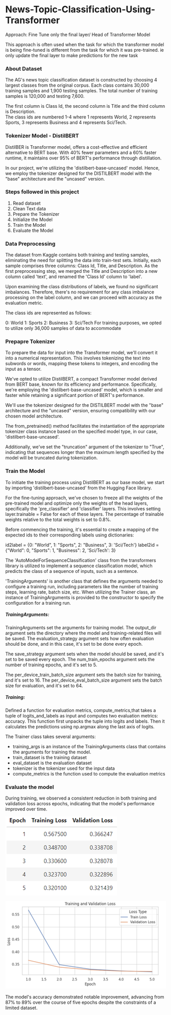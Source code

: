 # News-Topic-Classification-Using-Transformer

Approach: Fine Tune only the final layer/ Head of Transformer Model

This approach is often used when the task for which the transformer model is being fine-tuned is different from the task for which it was pre-trained. ie only update the final layer to make predictions for the new task

### About Dataset

The AG's news topic classification dataset is constructed by choosing 4 largest classes from the original corpus. 
Each class contains 30,000 training samples and 1,900 testing samples. The total number of training samples is 120,000 and testing 7,600.

The first column is Class Id, the second column is Title and the third column is Description. \
The class ids are numbered 1-4 where 1 represents World, 2 represents Sports, 3 represents Business and 4 represents Sci/Tech.

### Tokenizer Model - DistilBERT

DistilBER is Transformer model, offers a cost-effective and efficient alternative to BERT base. With 40% fewer parameters and a 60% faster runtime, it maintains over 95% of BERT's performance through distillation.

In our project, we're utilizing the 'distilbert-base-uncased' model. Hence, we employ the tokenizer designed for the DISTILBERT model with the "base" architecture and the "uncased" version.


### Steps followed in this project

1. Read dataset
2. Clean Text data
3. Prepare the Tokenizer
4. Initialize the Model
5. Train the Model
6. Evaluate the Model

### Data Preprocessing

The dataset from Kaggle contains both training and testing samples, eliminating the need for splitting the data into train-test sets. Initially, each sample comprises three columns: Class Id, Title, and Description. As the first preprocessing step, we merged the Title and Description into a new column called 'text', and renamed the 'Class Id' column to 'label'.

Upon examining the class distributions of labels, we found no significant imbalances. Therefore, there's no requirement for any class imbalance processing on the label column, and we can proceed with accuracy as the evaluation metric.

The class ids are represented as follows:

0: World
1: Sports
2: Business
3: Sci/Tech
For training purposes, we opted to utilize only 36,000 samples of data to accommodate 
 
### Prepapre Tokenizer

To prepare the data for input into the Transformer model, we'll convert it into a numerical representation. This involves tokenizing the text into subwords or words, mapping these tokens to integers, and encoding the input as a tensor.

We've opted to utilize DistilBERT, a compact Transformer model derived from BERT base, known for its efficiency and performance. Specifically, we're employing the 'distilbert-base-uncased' model, which is smaller and faster while retaining a significant portion of BERT's performance.

We'll use the tokenizer designed for the DISTILBERT model with the "base" architecture and the "uncased" version, ensuring compatibility with our chosen model architecture.

The from_pretrained() method facilitates the instantiation of the appropriate tokenizer class instance based on the specified model type, in our case, 'distilbert-base-uncased'.

Additionally, we've set the "truncation" argument of the tokenizer to "True", indicating that sequences longer than the maximum length specified by the model will be truncated during tokenization.

### Train the Model

To initiate the training process using DistilBERT as our base model, we start by importing 'distilbert-base-uncased' from the Hugging Face library.

For the fine-tuning approach, we've chosen to freeze all the weights of the pre-trained model and optimize only the weights of the head layers, specifically the 'pre_classifier' and 'classifier' layers. This involves setting layer.trainable = False for each of these layers. The percentage of trainable weights relative to the total weights is set to 0.8%.

Before commencing the training, it's essential to create a mapping of the expected ids to their corresponding labels using dictionaries:

id2label = {0: "World", 1: "Sports", 2: "Business", 3: 'Sci/Tech'}
label2id = {"World": 0, "Sports": 1, "Business": 2, 'Sci/Tech': 3}

The 'AutoModelForSequenceClassification' class from the transformers library is utilized to implement a sequence classification model, which predicts the class of a sequence of inputs, such as a sentence.

'TrainingArguments' is another class that defines the arguments needed to configure a training run, including parameters like the number of training steps, learning rate, batch size, etc. When utilizing the Trainer class, an instance of TrainingArguments is provided to the constructor to specify the configuration for a training run.

##### TrainingArguments:

TrainingArguments set the arguments for training model. The output_dir argument sets the directory where the model and training-related files will be saved. The evaluation_strategy argument sets how often evaluation should be done, and in this case, it's set to be done every epoch.

The save_strategy argument sets when the model should be saved, and it's set to be saved every epoch. The num_train_epochs argument sets the number of training epochs, and it's set to 5. 

The per_device_train_batch_size argument sets the batch size for training, and it's set to 16. The per_device_eval_batch_size argument sets the batch size for evaluation, and it's set to 64.

##### Training:

Defined a function  for evaluation metrics, compute_metrics,that takes a tuple of logits_and_labels as input and computes two evaluation metrics: accuracy. This function first unpacks the tuple into logits and labels. Then it calculates the predictions using np.argmax along the last axis of logits.

The Trainer class takes several arguments:

* training_args is an instance of the TrainingArguments class that contains the arguments for training the model.
* train_dataset is the training dataset
* eval_dataset is the evaluation dataset
* tokenizer is the tokenizer used for the input data
* compute_metrics is the function used to compute the evaluation metrics


###  Evaluate the model

During training, we observed a consistent reduction in both training and validation loss across epochs, indicating that the model's performance improved over time.

![alt text](image-1.png)

![alt text](image-2.png)

The model's accuracy demonstrated notable improvement, advancing from 87% to 89% over the course of five epochs despite the constraints of a limited dataset.



